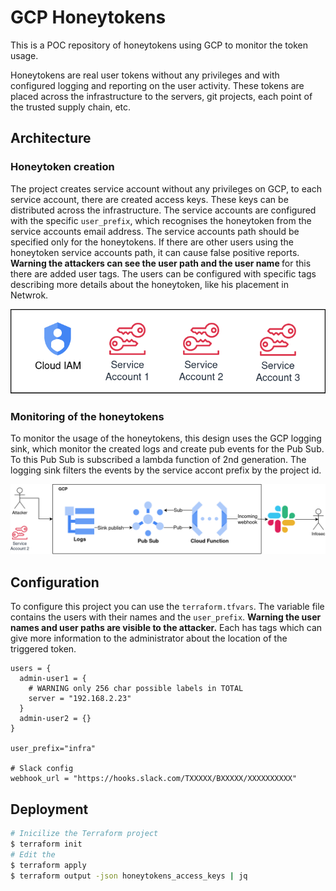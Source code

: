 # GCP Honeytokens

This is a POC repository of honeytokens using GCP to monitor the token usage.

Honeytokens are real user tokens without any privileges and with configured logging and reporting on the user activity.
These tokens are placed across the infrastructure to the servers, git projects, each point of the trusted supply chain, etc. 

## Architecture

### Honeytoken creation
The project creates service account without any privileges on GCP, to each service account, there are created access keys. These keys can be distributed across the infrastructure.
The service accounts are configured with the specific `user_prefix`, which recognises the honeytoken from the service accounts email address. 
The service accounts path should be specified only for the honeytokens. If there are other users using the honeytoken service accounts path, it can cause false positive reports.
<b> Warning the attackers can see the user path and the user name </b> for this there are added user tags.
The users can be configured with specific tags describing more details about the honeytoken, like his placement in Netwrok.

![](docs/iam.png)

### Monitoring of the honeytokens
To monitor the usage of the honeytokens, this design uses the GCP logging sink, which monitor the created logs and create pub events for the Pub Sub. To this Pub Sub is subscribed a lambda function of 2nd generation. The logging sink filters the events by the service accont prefix by the project id.

![](docs/infra.png)

## Configuration
To configure this project you can use the `terraform.tfvars`.
The variable file contains the users with their names and the `user_prefix`.
<b>Warning the user names and user paths are visible to the attacker.</b>
Each has tags which can give more information to the administrator about the location
of the triggered token.

```
users = {
  admin-user1 = {
    # WARNING only 256 char possible labels in TOTAL
    server = "192.168.2.23"
  }
  admin-user2 = {}
}

user_prefix="infra"

# Slack config
webhook_url = "https://hooks.slack.com/TXXXXX/BXXXXX/XXXXXXXXXX"
```

## Deployment

```bash
# Inicilize the Terraform project
$ terraform init
# Edit the 
$ terraform apply
$ terraform output -json honeytokens_access_keys | jq
```